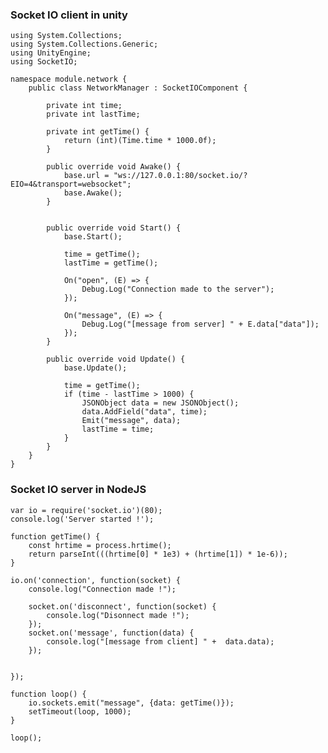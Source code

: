 ### Socket IO client in unity

    using System.Collections;
    using System.Collections.Generic;
    using UnityEngine;
    using SocketIO;

    namespace module.network {
        public class NetworkManager : SocketIOComponent {

            private int time;
            private int lastTime;

            private int getTime() {
                return (int)(Time.time * 1000.0f);
            }

            public override void Awake() {
                base.url = "ws://127.0.0.1:80/socket.io/?EIO=4&transport=websocket";
                base.Awake();
            }


            public override void Start() {
                base.Start();

                time = getTime();
                lastTime = getTime();

                On("open", (E) => {
                    Debug.Log("Connection made to the server");
                });

                On("message", (E) => {
                    Debug.Log("[message from server] " + E.data["data"]);
                });
            }

            public override void Update() {
                base.Update();

                time = getTime();
                if (time - lastTime > 1000) {
                    JSONObject data = new JSONObject();
                    data.AddField("data", time);
                    Emit("message", data);
                    lastTime = time;
                }
            }
        }
    }

### Socket IO server in NodeJS

    var io = require('socket.io')(80);
    console.log('Server started !');

    function getTime() {
        const hrtime = process.hrtime(); 
        return parseInt(((hrtime[0] * 1e3) + (hrtime[1]) * 1e-6));
    }

    io.on('connection', function(socket) {
        console.log("Connection made !");

        socket.on('disconnect', function(socket) {
            console.log("Disonnect made !");
        });
        socket.on('message', function(data) {
            console.log("[message from client] " +  data.data);
        });

        
    });

    function loop() {
        io.sockets.emit("message", {data: getTime()});
        setTimeout(loop, 1000);
    }

    loop();
